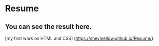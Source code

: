 # Resume

## You can see the result here.

[my first work on HTML and CSS]  (https://shevmellow.github.io/Resume/). 
